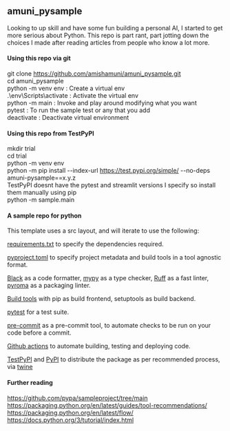 
## amuni_pysample

Looking to up skill and have some fun building a personal AI, I started to get more serious about Python. This repo is part rant, part jotting down the choices I made after reading articles from people who know a lot more.

#### Using this repo via git

git clone https://github.com/amishamuni/amuni_pysample.git  
cd amuni_pysample  
python -m venv env : Create a virtual env    
.\env\Scripts\activate : Activate the virtual env  
python -m main : Invoke and play around modifying what you want  
pytest : To run the sample test or any that you add  
deactivate : Deactivate virtual environment  

#### Using this repo from TestPyPI

mkdir trial  
cd trial  
python -m venv env  
python -m pip install --index-url https://test.pypi.org/simple/ --no-deps amuni-pysample==x.y.z  
TestPyPI doesnt have the pytest and streamlit versions I specify so install them manually using pip  
python -m sample.main    


#### A sample repo for python

This template uses a src layout, and will iterate to use the following:  

[requirements.txt](https://pip.pypa.io/en/stable/reference/requirements-file-format/) to specify the dependencies required.    

[pyproject.toml](https://pip.pypa.io/en/stable/reference/build-system/pyproject-toml/) to specify project metadata and build tools in a tool agnostic format.   

[Black](https://black.readthedocs.io/en/stable/) as a code formatter, [mypy](https://mypy.readthedocs.io/en/stable/) as a type checker, [Ruff](https://pypi.org/project/ruff/) as a fast linter, [pyroma](https://pypi.org/project/pyroma/) as a packaging linter.  

[Build tools](https://peps.python.org/pep-0517/#terminology-and-goals) with pip as build frontend, setuptools as build backend.

[pytest](https://docs.pytest.org/en/7.4.x/) for a test suite.  

[pre-commit](https://pre-commit.com/) as a pre-commit tool, to automate checks to be run on your code before a commit.

[Github actions](https://docs.github.com/en/actions) to automate building, testing and deploying code.  

[TestPyPI](https://test.pypi.org/) and [PyPI](https://pypi.org/) to distribute the package as per recommended process, via [twine](https://pypi.org/project/twine/)  


#### Further reading  

<https://github.com/pypa/sampleproject/tree/main>
<https://packaging.python.org/en/latest/guides/tool-recommendations/>
<https://packaging.python.org/en/latest/flow/>  
<https://docs.python.org/3/tutorial/index.html>  


